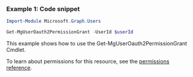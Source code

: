 ### Example 1: Code snippet

```powershellImport-Module Microsoft.Graph.Users

Get-MgUserOauth2PermissionGrant -UserId $userId
```
This example shows how to use the Get-MgUserOauth2PermissionGrant Cmdlet.
To learn about permissions for this resource, see the [permissions reference](/graph/permissions-reference).

